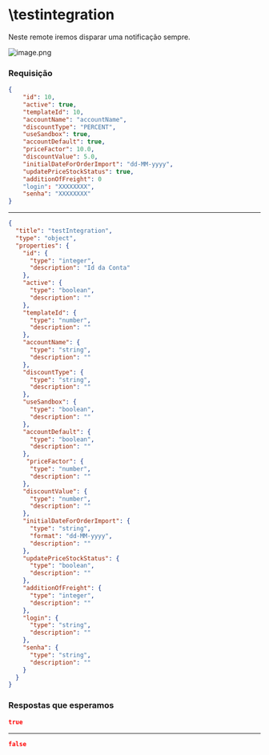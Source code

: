 # \testintegration

Neste remote iremos disparar uma notificação sempre.

<!--
focus: false
-->
![image.png](https://stoplight.io/api/v1/projects/cHJqOjgzMDA1/images/1hmZJccVDNo)


### Requisição

```json title="\testintegration" lineNumbers
{
	"id": 10,
	"active": true,
	"templateId": 10,
	"accountName": "accountName",
	"discountType": "PERCENT",
	"useSandbox": true,
	"accountDefault": true,
	"priceFactor": 10.0,
	"discountValue": 5.0,
	"initialDateForOrderImport": "dd-MM-yyyy",
	"updatePriceStockStatus": true,
	"additionOfFreight": 0
	"login": "XXXXXXXX",
	"senha": "XXXXXXXX"
}
```

---

```json json_schema
{
  "title": "testIntegration",
  "type": "object",
  "properties": {
    "id": {
      "type": "integer",
      "description": "Id da Conta"
    },
    "active": {
      "type": "boolean",
      "description": ""
    },
    "templateId": {
      "type": "number",
      "description": ""
    },
    "accountName": {
      "type": "string",
      "description": ""
    },
    "discountType": {
      "type": "string",
      "description": ""
    },
    "useSandbox": {
      "type": "boolean",
      "description": ""
    },
    "accountDefault": {
      "type": "boolean",
      "description": ""
    },
     "priceFactor": {
      "type": "number",
      "description": ""
    },
    "discountValue": {
      "type": "number",
      "description": ""
    },
    "initialDateForOrderImport": {
      "type": "string",
      "format": "dd-MM-yyyy",
      "description": ""
    },
    "updatePriceStockStatus": {
      "type": "boolean",
      "description": ""
    },
    "additionOfFreight": {
      "type": "integer",
      "description": ""
    },
    "login": {
      "type": "string",
      "description": ""
    },
    "senha": {
      "type": "string",
      "description": ""
    }
  }
}
```

### Respostas que esperamos

```json title="200 - OK" 
true
```

---

```json title="401 - Unauthorized"  
false
```
